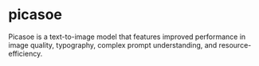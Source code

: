 # picasoe
Picasoe is a text-to-image model that features improved performance in image quality, typography, complex prompt understanding, and resource-efficiency.
